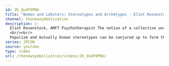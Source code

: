 ```yaml
---
id: Zb_QudF0PNU
title: "Women and Lobsters: Stereotypes and Archetypes - Eliot Rosenstock on Jordan Peterson at #JPCON"
channel: thenewsymbolization
description: |-
  Eliot Rosenstock, AMFT Psychotherapist The notion of a collective unconscious is appealing because it is something that appeals to our wish for some sort of unity, or oneness.
  <br/><br/>
  Populism and mutually known stereotypes can be conjured up to form this oneness! A conference why these populist notions are bad, a Peterson video about why they are the scientific truth, the key thing here is we all *know* the populist notions of womanhood, and dominance. So tales of lobsters don't go over anyone's head, agreeing or disagreeing.
series: JPCON
source: youtube
type: video
url: /thenewsymbolization/videos/Zb_QudF0PNU/
---
```

